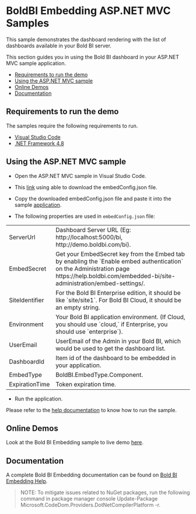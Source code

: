 # BoldBI Embedding ASP.NET MVC Samples

 This sample demonstrates the dashboard rendering with the list of dashboards available in your Bold BI server.

This section guides you in using the Bold BI dashboard in your ASP.NET MVC sample application.

 * [Requirements to run the demo](#requirements-to-run-the-demo)
 * [Using the ASP.NET MVC sample](#using-the-asp.net-mvc-samples)
 * [Online Demos](#online-demos)
 * [Documentation](#documentation)

 ## Requirements to run the demo

The samples require the following requirements to run.

 * [Visual Studio Code](https://code.visualstudio.com/download)
 * [.NET Framework 4.8](https://dotnet.microsoft.com/en-us/download/dotnet-framework)

 ## Using the ASP.NET MVC sample
 
* Open the ASP.NET MVC sample in Visual Studio Code.

 * This [link](https://help.boldbi.com/cloud-bi/site-administration/embed-settings/) using able to download the embedConfig.json file. 
 
 * Copy the downloaded embedConfig.json file and paste it into the sample [application](https://github.com/boldbi/aspnet-core-sample/tree/master/BoldBI.Embed.Sample/BoldBI.Embed.Sample).
 
 * The following properties are used in `embedConfig.json` file:

<meta charset="utf-8"/>
<table>
  <tbody>
    <tr>
        <td align="left">ServerUrl</td>
        <td align="left">Dashboard Server URL (Eg: http://localhost:5000/bi, http://demo.boldbi.com/bi).</td>
    </tr>
    <tr>
        <td align="left">EmbedSecret</td>
        <td align="left">Get your EmbedSecret key from the Embed tab by enabling the `Enable embed authentication` on the Administration page https://help.boldbi.com/embedded-bi/site-administration/embed-settings/.</td>
    </tr>
    <tr>
        <td align="left">SiteIdentifier</td>
        <td align="left">For the Bold BI Enterprise edition, it should be like `site/site1`. For Bold BI Cloud, it should be an empty string.</td>
    </tr>
    <tr>
        <td align="left">Environment</td>
        <td align="left">Your Bold BI application environment. (If Cloud, you should use `cloud,` if Enterprise, you should use `enterprise`).</td>
    </tr>
    <tr>
        <td align="left">UserEmail</td>
        <td align="left">UserEmail of the Admin in your Bold BI, which would be used to get the dashboard list.</td>
    </tr>
    <tr>
        <td align="left">DashboardId</td>
        <td align="left">Item id of the dashboard to be embedded in your application.</td>
    </tr>
    <tr>
        <td align="left">EmbedType</td>
        <td align="left">BoldBI.EmbedType.Component.</td>
    </tr>
    <tr>
        <td align="left">ExpirationTime</td>
        <td align="left">Token expiration time.</td>
    </tr>
  </tbody>
</table>

 * Run the application.


Please refer to the [help documentation](https://help.boldbi.com/embedded-bi/javascript-based/samples/v3.3.40-or-later/asp-net-mvc/#how-to-run-the-sample) to know how to run the sample.

## Online Demos

Look at the Bold BI Embedding sample to live demo [here](https://samples.boldbi.com/embed).

## Documentation

A complete Bold BI Embedding documentation can be found on [Bold BI Embedding Help](https://help.boldbi.com/embedded-bi/javascript-based/).

> NOTE:  To mitigate issues related to NuGet packages, run the following command in package manager console Update-Package Microsoft.CodeDom.Providers.DotNetCompilerPlatform -r.